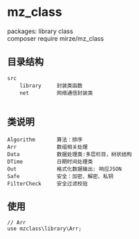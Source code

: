 # mz_class
packages:  library class  
composer require mirze/mz_class  

## 目录结构
~~~
src
    library     封装类函数
    net         网络通信封装类
    
~~~

## 类说明
~~~
Algorithm       算法：排序
Arr             数组相关处理
Data            数据处理类:多层栏目，树状结构
DTime           日期时间处理类
Out             格式化数据输出: 响应JSON
Safe            安全：加密、解密、私钥
FilterCheck     安全过滤校验

~~~

## 使用
```
// Arr
use mzclass\library\Arr;

```